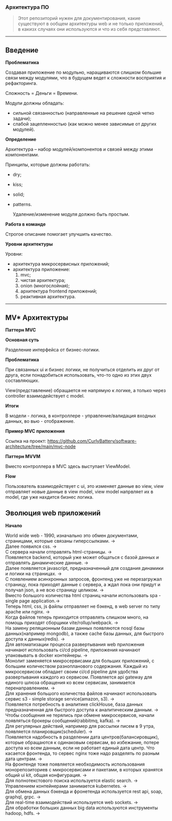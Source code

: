 ### Архитектура ПО
> Этот репозиторий нужен для документирования, какие существуют в ообщем архитектуры web и не только приложений, в какизх случаях они используются и что из себя представляют.
---
## Введение

**Проблематика**

Создавая приложение по модульно, наращиваются слишком большие связи между модулями, что в будущем ведет к сложности восприятия и рефакторинга.

Сложность = Деньги = Времени.

Модули должны обладать:

- сильной связанностью (направленные на решение одной четко задачи);
- слабой зацепленностью (как можно менее зависимые от других модулей). 

**Определение**

Архитектура – набор модулей/компонентов и связей между этими компонентами.

Принципы, которые должны работать:

- dry;
- kiss;
- solid;
- patterns.

  Удаление/изменение модуля должно быть простым.

**Работа в команде**

Строгое описание помогает улучшить качество.

**Уровни архитектуры**

Уровни:

- архитектура микросервисных приложений;
- архитектура приложение:
  1. mvc;
  2. чистая архитектура;
  3. onion (многослойная);
  4. архитектура frontend приложений;
  5. реактивная архитектура.
---
## MV* Архитектуры

**Паттерн MVC**

**Основная суть**

Разделение интерфейса от бизнес-логики.

**Проблематика**

При связанных ui и бизнес логики, не получиться отделить их друг от друга, если понадобиться использовать, что-то одно из этих двух составляющих.

View(представление) обращается не напрямую к логике, а только через controller взаимодействует с model.

**Итоги**

В модели - логика, в контроллере - управление/валидация входных данных, во вью - отображение.

**Пример MVC приложения**

Ссылка на проект: <https://github.com/CurlyBattery/software-architecture/tree/main/mvc-node>

**Паттерн MVVM**

Вместо контроллера в MVC здесь выступает ViewModel.

**Flow**

Пользователь взаимодействует с ui, это изменяет данные во view, view отправляет новые данные в view model, view model напрвляет их в model, где уже нахдится бизнес логика.

## Эволюция web приложений

**Начало**

World wide web - 1990, изначально это обмен документами, страницами, которые связаны гиперссылками. -> <br> 
Далее появился css. -> <br>
С сервера начали отправлять html-страницы. -> <br>
Появляется backend, который уже может общаться с базой данных и отправлять динамические данные. -> <br>
Далее появляется javascript, предназначенный для создания динамики и логики на страницах. -><br>
С появлением асинхронных запросов, фронтенд уже не перезагружал страницу, пока приходят данные с сервера, а ждал пока они придут и получал json, а не всю страницу целиком. -><br>
Вместо большого количества html страниц начали использовать spa - single page application.-> <br>
Теперь html, css, js файлы отправляет не бэкенд, в web server по типу apache или nginx. -><br>
Когда файлов теперь приходится отправлять слишком много, на помощь приходят сборщики vite/rollup/webpack. -><br>
На замену реляционным базам данных появляются nosql базы данных(например mongodb), а также cache базы данных, для быстрого доступа к данных(redis). -><br>
Для автоматизации процесса развертывания web приложения начинают использовать ci/cd pipeline, приложения начинают упаковывать в docker контейнеры. -><br>
Монолит заменяется микросервисами для больших приложений, с большим количеством разнопланового содержания. Каждый из микросервисом обладает своим ci/cd pipeline для удобства развертывания каждого из сервисом.
Появляется api gateway для единого шлюза обращения ко всем сервисам, занимается перенаправлением. -><br>
Для хранения большого количества файлов начинают использовать сервис s3 - simple storage service(amazon, s3). -><br>
Появляется потребность в аналитике clickHouse, база данных предназначенная для быстрого доступа к аналитическим данным. -><br>
Чтобы сообщения не терялись при обмене микросервисов, начали появляться брокеры сообщений(rabbitmq, kafka). -><br>
Для регулярных действий, например для рассылки писем в 9 утра, появляется планировщик(scheduler). -><br>
Появляется надобность в разделении дата центров(балансировщик), которые обращаются к одинаковым сервисам, во избежание, потере доступа ко всем данным, если не работает единый дата центр. Что касается фронтенда, то сервес nginx тоже надо разделять по разным дата центрам. -><br>
На фронтенде тоже появляется необходимость использования монорепозиториев с микросервисами и пакетами, в которых хранятся общий ui kit, общая конфигурация. -><br>
Для полнотекстового поиска используется elastic search. -><br>
Управлением контейнерами занимается kubernetes. -><br>
Для обмена данных бэкенда и фронетенда используется rest api, soap, graphql, grpc. -><br>
Для real-time взаимодействий используется web sockets. -> <br>
Для обработки больших данных big data используются инструменты hadoop, hdfs. -><br>

